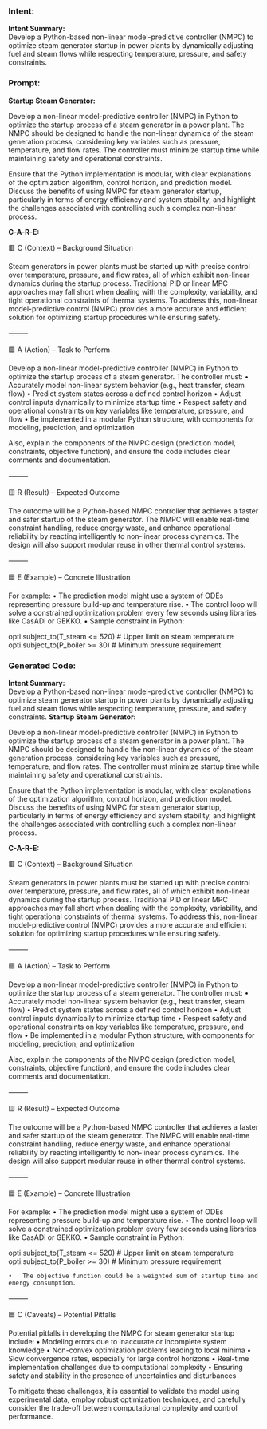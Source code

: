 ### Intent:
**Intent Summary:**  
Develop a Python-based non-linear model-predictive controller (NMPC) to optimize steam generator startup in power plants by dynamically adjusting fuel and steam flows while respecting temperature, pressure, and safety constraints.

### Prompt:
**Startup Steam Generator:**

Develop a non-linear model-predictive controller (NMPC) in Python to optimize the startup process of a steam generator in a power plant. The NMPC should be designed to handle the non-linear dynamics of the steam generation process, considering key variables such as pressure, temperature, and flow rates. The controller must minimize startup time while maintaining safety and operational constraints.

Ensure that the Python implementation is modular, with clear explanations of the optimization algorithm, control horizon, and prediction model. Discuss the benefits of using NMPC for steam generator startup, particularly in terms of energy efficiency and system stability, and highlight the challenges associated with controlling such a complex non-linear process.

**C-A-R-E:**

🟥 C (Context) – Background Situation

Steam generators in power plants must be started up with precise control over temperature, pressure, and flow rates, all of which exhibit non-linear dynamics during the startup process. Traditional PID or linear MPC approaches may fall short when dealing with the complexity, variability, and tight operational constraints of thermal systems. To address this, non-linear model-predictive control (NMPC) provides a more accurate and efficient solution for optimizing startup procedures while ensuring safety.

⸻

🟩 A (Action) – Task to Perform

Develop a non-linear model-predictive controller (NMPC) in Python to optimize the startup process of a steam generator. The controller must:
	•	Accurately model non-linear system behavior (e.g., heat transfer, steam flow)
	•	Predict system states across a defined control horizon
	•	Adjust control inputs dynamically to minimize startup time
	•	Respect safety and operational constraints on key variables like temperature, pressure, and flow
	•	Be implemented in a modular Python structure, with components for modeling, prediction, and optimization

Also, explain the components of the NMPC design (prediction model, constraints, objective function), and ensure the code includes clear comments and documentation.

⸻

🟨 R (Result) – Expected Outcome

The outcome will be a Python-based NMPC controller that achieves a faster and safer startup of the steam generator. The NMPC will enable real-time constraint handling, reduce energy waste, and enhance operational reliability by reacting intelligently to non-linear process dynamics. The design will also support modular reuse in other thermal control systems.

⸻

🟦 E (Example) – Concrete Illustration

For example:
	•	The prediction model might use a system of ODEs representing pressure build-up and temperature rise.
	•	The control loop will solve a constrained optimization problem every few seconds using libraries like CasADi or GEKKO.
	•	Sample constraint in Python:

  opti.subject_to(T_steam <= 520)  # Upper limit on steam temperature
  opti.subject_to(P_boiler >= 30)  # Minimum pressure requirement

### Generated Code:
**Intent Summary:**  
Develop a Python-based non-linear model-predictive controller (NMPC) to optimize steam generator startup in power plants by dynamically adjusting fuel and steam flows while respecting temperature, pressure, and safety constraints.
**Startup Steam Generator:**

Develop a non-linear model-predictive controller (NMPC) in Python to optimize the startup process of a steam generator in a power plant. The NMPC should be designed to handle the non-linear dynamics of the steam generation process, considering key variables such as pressure, temperature, and flow rates. The controller must minimize startup time while maintaining safety and operational constraints.

Ensure that the Python implementation is modular, with clear explanations of the optimization algorithm, control horizon, and prediction model. Discuss the benefits of using NMPC for steam generator startup, particularly in terms of energy efficiency and system stability, and highlight the challenges associated with controlling such a complex non-linear process.

**C-A-R-E:**

🟥 C (Context) – Background Situation

Steam generators in power plants must be started up with precise control over temperature, pressure, and flow rates, all of which exhibit non-linear dynamics during the startup process. Traditional PID or linear MPC approaches may fall short when dealing with the complexity, variability, and tight operational constraints of thermal systems. To address this, non-linear model-predictive control (NMPC) provides a more accurate and efficient solution for optimizing startup procedures while ensuring safety.

⸻

🟩 A (Action) – Task to Perform

Develop a non-linear model-predictive controller (NMPC) in Python to optimize the startup process of a steam generator. The controller must:
	•	Accurately model non-linear system behavior (e.g., heat transfer, steam flow)
	•	Predict system states across a defined control horizon
	•	Adjust control inputs dynamically to minimize startup time
	•	Respect safety and operational constraints on key variables like temperature, pressure, and flow
	•	Be implemented in a modular Python structure, with components for modeling, prediction, and optimization

Also, explain the components of the NMPC design (prediction model, constraints, objective function), and ensure the code includes clear comments and documentation.

⸻

🟨 R (Result) – Expected Outcome

The outcome will be a Python-based NMPC controller that achieves a faster and safer startup of the steam generator. The NMPC will enable real-time constraint handling, reduce energy waste, and enhance operational reliability by reacting intelligently to non-linear process dynamics. The design will also support modular reuse in other thermal control systems.

⸻

🟦 E (Example) – Concrete Illustration

For example:
	•	The prediction model might use a system of ODEs representing pressure build-up and temperature rise.
	•	The control loop will solve a constrained optimization problem every few seconds using libraries like CasADi or GEKKO.
	•	Sample constraint in Python:

  opti.subject_to(T_steam <= 520)  # Upper limit on steam temperature
  opti.subject_to(P_boiler >= 30)  # Minimum pressure requirement

	•	The objective function could be a weighted sum of startup time and energy consumption.

⸻

🟦 C (Caveats) – Potential Pitfalls

Potential pitfalls in developing the NMPC for steam generator startup include:
	•	Modeling errors due to inaccurate or incomplete system knowledge
	•	Non-convex optimization problems leading to local minima
	•	Slow convergence rates, especially for large control horizons
	•	Real-time implementation challenges due to computational complexity
	•	Ensuring safety and stability in the presence of uncertainties and disturbances

To mitigate these challenges, it is essential to validate the model using experimental data, employ robust optimization techniques, and carefully consider the trade-off between computational complexity and control performance.
